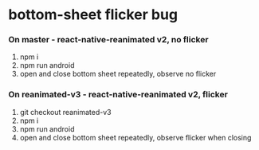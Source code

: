 # bottom-sheet flicker bug

### On master - react-native-reanimated v2, no flicker
1. npm i
2. npm run android
3. open and close bottom sheet repeatedly, observe no flicker

### On reanimated-v3 - react-native-reanimated v2, flicker
1. git checkout reanimated-v3
1. npm i
2. npm run android
3. open and close bottom sheet repeatedly, observe flicker when closing


